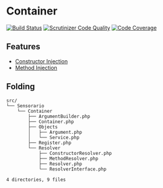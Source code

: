 # Container

[![Build Status](https://scrutinizer-ci.com/g/sensorario/container/badges/build.png?b=master)](https://scrutinizer-ci.com/g/sensorario/container/build-status/master)
[![Scrutinizer Code Quality](https://scrutinizer-ci.com/g/sensorario/container/badges/quality-score.png?b=master)](https://scrutinizer-ci.com/g/sensorario/container/?branch=master)
[![Code Coverage](https://scrutinizer-ci.com/g/sensorario/container/badges/coverage.png?b=master)](https://scrutinizer-ci.com/g/sensorario/container/?branch=master)

## Features

 - [Constructor Injection][1]
 - [Method Injection][2]

## Folding

```
src/
└── Sensorario
    └── Container
        ├── ArgumentBuilder.php
        ├── Container.php
        ├── Objects
        │   ├── Argument.php
        │   └── Service.php
        ├── Register.php
        └── Resolver
            ├── ConstructorResolver.php
            ├── MethodResolver.php
            ├── Resolver.php
            └── ResolverInterface.php

4 directories, 9 files
```

 [1]: doc/constructor-injection.md
 [2]: doc/method-injection.md
